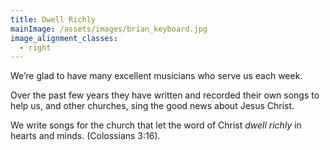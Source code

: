 ```yaml
---
title: Dwell Richly
mainImage: /assets/images/brian_keyboard.jpg
image_alignment_classes:
  - right
---
```

We’re glad to have many excellent musicians who serve us each week.

Over the past few years they have written and recorded their own songs to help us, and other churches, sing the good news about Jesus Christ.

We write songs for the church that let the word of Christ *dwell richly* in hearts and minds. (Colossians 3:16).
